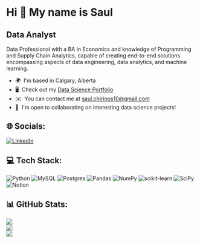 Hi 👋 My name is Saul
=====================

Data Analyst
--------------

Data Professional with a BA in Economics and knowledge of Programming and Supply Chain Analytics, capable of creating end-to-end solutions encompassing aspects of data engineering, data analytics, and machine learning.

* 🌍  I'm based in Calgary, Alberta
* 🖥️  Check out my [Data Science Portfolio](https://saul-chirinos.github.io/saul-portfolio/)
* ✉️  You can contact me at [saul.chirinos10@gmail.com](mailto:saul.chirinos10@gmail.com)
* 🤝  I'm open to collaborating on interesting data science projects!

## 🌐 Socials:
[![LinkedIn](https://img.shields.io/badge/LinkedIn-%230077B5.svg?logo=linkedin&logoColor=white)](https://linkedin.com/in/https://www.linkedin.com/in/saulchirinos/) 

## 💻 Tech Stack:
![Python](https://img.shields.io/badge/python-3670A0?style=flat&logo=python&logoColor=ffdd54) ![MySQL](https://img.shields.io/badge/mysql-%2300f.svg?style=flat&logo=mysql&logoColor=white) ![Postgres](https://img.shields.io/badge/postgres-%23316192.svg?style=flat&logo=postgresql&logoColor=white) ![Pandas](https://img.shields.io/badge/pandas-%23150458.svg?style=flat&logo=pandas&logoColor=white) ![NumPy](https://img.shields.io/badge/numpy-%23013243.svg?style=flat&logo=numpy&logoColor=white) ![scikit-learn](https://img.shields.io/badge/scikit--learn-%23F7931E.svg?style=flat&logo=scikit-learn&logoColor=white) ![SciPy](https://img.shields.io/badge/SciPy-%230C55A5.svg?style=flat&logo=scipy&logoColor=%white) ![Notion](https://img.shields.io/badge/Notion-%23000000.svg?style=flat&logo=notion&logoColor=white)

## 📊 GitHub Stats:
![](https://github-readme-stats.vercel.app/api?username=saul-chirinos&theme=vue-dark&hide_border=true&include_all_commits=false&count_private=false)<br/>
![](https://github-readme-streak-stats.herokuapp.com/?user=saul-chirinos&theme=vue-dark&hide_border=true)<br/>
![](https://github-readme-stats.vercel.app/api/top-langs/?username=saul-chirinos&theme=vue-dark&hide_border=true&include_all_commits=false&count_private=false&layout=compact)

<!---
saul-chirinos/saul-chirinos is a ✨ special ✨ repository because its `README.md` (this file) appears on your GitHub profile.
You can click the Preview link to take a look at your changes.
--->
